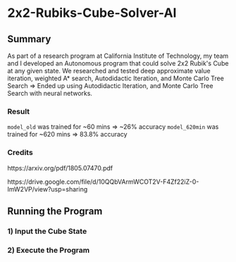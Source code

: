 # 2x2-Rubiks-Cube-Solver-AI

## Summary
As part of a research program at California Institute of Technology, my team and I developed an Autonomous program that could solve 2x2 Rubik's Cube at any given state.
We researched and tested deep approximate value iteration, weighted A* search, Autodidactic Iteration, and Monte Carlo Tree Search => Ended up using Autodidactic Iteration, and Monte Carlo Tree Search with neural networks.

### Result
```model_old``` was trained for ~60 mins => ~26% accuracy
```model_620min``` was trained for ~620 mins => 83.8% accuracy

### Credits
<p> https://arxiv.org/pdf/1805.07470.pdf </p>
<p> https://drive.google.com/file/d/10QQbVArmWCOT2V-F4Zf22iZ-0-ImW2VP/view?usp=sharing </p>

## Running the Program

### 1) Input the Cube State

### 2) Execute the Program

